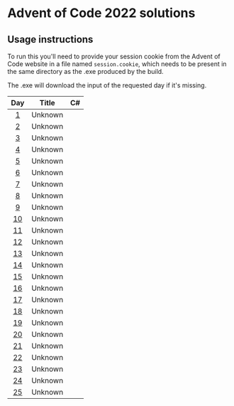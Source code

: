 # Advent of Code 2022 solutions

## Usage instructions
To run this you'll need to provide your session cookie from the Advent of Code website in a file named `session.cookie`, which needs to be present in the same directory as the .exe produced by the build.

The .exe will download the input of the requested day if it's missing.


| Day                                        | Title   | C#            |
|:------------------------------------------:| ------- |:-------------:|
|  [1](https://adventofcode.com/2022/day/1)  | Unknown |               |
|  [2](https://adventofcode.com/2022/day/2)  | Unknown |               |
|  [3](https://adventofcode.com/2022/day/3)  | Unknown |               |
|  [4](https://adventofcode.com/2022/day/4)  | Unknown |               |
|  [5](https://adventofcode.com/2022/day/5)  | Unknown |               |
|  [6](https://adventofcode.com/2022/day/6)  | Unknown |               |
|  [7](https://adventofcode.com/2022/day/7)  | Unknown |               |
|  [8](https://adventofcode.com/2022/day/8)  | Unknown |               |
|  [9](https://adventofcode.com/2022/day/9)  | Unknown |               |
| [10](https://adventofcode.com/2022/day/10) | Unknown |               |
| [11](https://adventofcode.com/2022/day/11) | Unknown |               |
| [12](https://adventofcode.com/2022/day/12) | Unknown |               |
| [13](https://adventofcode.com/2022/day/13) | Unknown |               |
| [14](https://adventofcode.com/2022/day/14) | Unknown |               |
| [15](https://adventofcode.com/2022/day/15) | Unknown |               |
| [16](https://adventofcode.com/2022/day/16) | Unknown |               |
| [17](https://adventofcode.com/2022/day/17) | Unknown |               |
| [18](https://adventofcode.com/2022/day/18) | Unknown |               |
| [19](https://adventofcode.com/2022/day/19) | Unknown |               |
| [20](https://adventofcode.com/2022/day/20) | Unknown |               |
| [21](https://adventofcode.com/2022/day/21) | Unknown |               |
| [22](https://adventofcode.com/2022/day/22) | Unknown |               |
| [23](https://adventofcode.com/2022/day/23) | Unknown |               |
| [24](https://adventofcode.com/2022/day/24) | Unknown |               |
| [25](https://adventofcode.com/2022/day/25) | Unknown |               |
